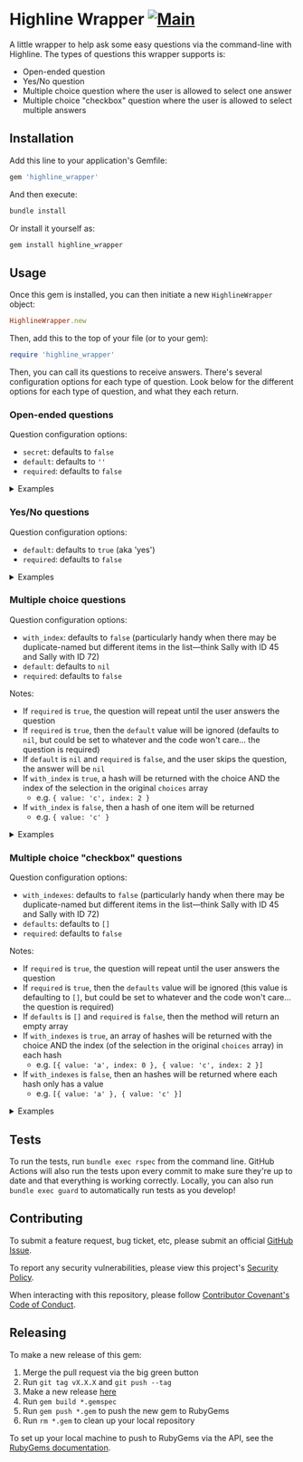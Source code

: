 # Highline Wrapper [![Main](https://github.com/emmahsax/highline_wrapper/actions/workflows/main.yml/badge.svg)](https://github.com/emmahsax/highline_wrapper/actions/workflows/main.yml)

A little wrapper to help ask some easy questions via the command-line with Highline. The types of questions this wrapper supports is:

* Open-ended question
* Yes/No question
* Multiple choice question where the user is allowed to select one answer
* Multiple choice "checkbox" question where the user is allowed to select multiple answers

## Installation

Add this line to your application's Gemfile:

```ruby
gem 'highline_wrapper'
```

And then execute:

```bash
bundle install
```

Or install it yourself as:

```bash
gem install highline_wrapper
```

## Usage

Once this gem is installed, you can then initiate a new `HighlineWrapper` object:

```ruby
HighlineWrapper.new
```

Then, add this to the top of your file (or to your gem):

```ruby
require 'highline_wrapper'
```

Then, you can call its questions to receive answers. There's several configuration options for each type of question. Look below for the different options for each type of question, and what they each return.

### Open-ended questions

Question configuration options:
* `secret`: defaults to `false`
* `default`: defaults to `''`
* `required`: defaults to `false`

<details><summary>Examples</summary>

```ruby
> HighlineWrapper.new.ask('What is your favorite number?')
What is your favorite number?
four

=> "four"

> HighlineWrapper.new.ask('What is your favorite number?', {required: true})
What is your favorite number?

This question is required.

What is your favorite number?

This question is required.

What is your favorite number?
2

=> "2"

> HighlineWrapper.new.ask('What is your favorite color?')
What is your favorite color?

=> ""

> HighlineWrapper.new.ask('What is your favorite color?', {default: 'orange'})
What is your favorite color?

=> "orange"

> HighlineWrapper.new.ask('Please type your private token:', {secret: true})
Please type your private token?
****************

=> "MY-PRIVATE-TOKEN"

> HighlineWrapper.new.ask('What is your private token?', {secret: true, required: true})
What is your private token?

This question is required.

What is your private token?

This question is required.

What is your private token?

This question is required.

What is your private token?
****************

=> "MY-PRIVATE-TOKEN"
```

</details>

### Yes/No questions

Question configuration options:
* `default`: defaults to `true` (aka 'yes')
* `required`: defaults to `false`

<details><summary>Examples</summary>

```ruby
> HighlineWrapper.new.ask_yes_no('Do you like Ruby?')
Do you like Ruby?
no

=> false

> HighlineWrapper.new.ask_yes_no('Do you like Ruby?')
Do you like Ruby?
yes

=> true

> HighlineWrapper.new.ask_yes_no('Do you like Ruby?', {default: false})
Do you like Ruby?

=> false

> HighlineWrapper.new.ask_yes_no('Do you like Ruby?', {required: true})
Do you like Ruby?

This question is required.

Do you like Ruby?
No

=> false

> HighlineWrapper.new.ask_yes_no('Do you like Ruby?')
Do you like Ruby?
uh-huh

This question is required.

Do you like Ruby?
YES

=> true
```

</details>

### Multiple choice questions

Question configuration options:
* `with_index`: defaults to `false` (particularly handy when there may be duplicate-named but different items in the list—think Sally with ID 45 and Sally with ID 72)
* `default`: defaults to `nil`
* `required`: defaults to `false`

Notes:
* If `required` is `true`, the question will repeat until the user answers the question
* If `required` is `true`, then the `default` value will be ignored (defaults to `nil`, but could be set to whatever and the code won't care... the question is required)
* If `default` is `nil` and `required` is `false`, and the user skips the question, the answer will be `nil`
* If `with_index` is `true`, a hash will be returned with the choice AND the index of the selection in the original `choices` array
  * e.g. `{ value: 'c', index: 2 }`
* If `with_index` is `false`, then a hash of one item will be returned
  * e.g. `{ value: 'c' }`

<details><summary>Examples</summary>

```ruby
> HighlineWrapper.new.ask_multiple_choice('What is your favorite number of these?', ['one', 'two', 'three'])
What is your favorite number of these?
1. one
2. two
3. three
2

=> {:value=>"two"}

> HighlineWrapper.new.ask_multiple_choice('What is your favorite number of these?', ['one', 'two', 'three'], {with_index: true})
What is your favorite number of these?
1. one
2. two
3. three
2

=> {:value=>"two", :index=>1}

> HighlineWrapper.new.ask_multiple_choice('What is your favorite number of these?', ['one', 'two', 'three'], {with_index: true, default: 'one'})
What is your favorite number of these?
1. one
2. two
3. three

=> {:value=>"one", :index=>0}

> HighlineWrapper.new.ask_multiple_choice('What is your favorite number of these?', ['one', 'two', 'three'], {default: 'three', required: true})
What is your favorite number of these?
1. one
2. two
3. three

This question is required.

What is your favorite number of these?
1. one
2. two
3. three

This question is required.

What is your favorite number of these?
1. one
2. two
3. three
2

=> {:value=>"two"}

> HighlineWrapper.new.ask_multiple_choice('What is your favorite number of these?', ['one', 'two', 'three'], {default: nil})
What is your favorite number of these?
1. one
2. two
3. three

=> nil

> HighlineWrapper.new.ask_multiple_choice('What is your favorite number of these?', ['one', 'two', 'three'], {default: nil, with_index: true})
What is your favorite number of these?
1. one
2. two
3. three

=> nil
```

</details>

### Multiple choice "checkbox" questions

Question configuration options:
* `with_indexes`: defaults to `false` (particularly handy when there may be duplicate-named but different items in the list—think Sally with ID 45 and Sally with ID 72)
* `defaults`: defaults to `[]`
* `required`: defaults to `false`

Notes:
* If `required` is `true`, the question will repeat until the user answers the question
* If `required` is `true`, then the `defaults` value will be ignored (this value is defaulting to `[]`, but could be set to whatever and the code won't care... the question is required)
* If `defaults` is `[]` and `required` is `false`, then the method will return an empty array
* If `with_indexes` is `true`, an array of hashes will be returned with the choice AND the index (of the selection in the original `choices` array) in each hash
  * e.g. `[{ value: 'a', index: 0 }, { value: 'c', index: 2 }]`
* If `with_indexes` is `false`, then an hashes will be returned where each hash only has a value
  * e.g. `[{ value: 'a' }, { value: 'c' }]`

<details><summary>Examples</summary>

```ruby
> HighlineWrapper.new.ask_checkbox("What are your favorite numbers of these?", ['one', 'two','three'])
What are your favorite numbers of these?
1. one
2. two
3. three
1, 3

=> [{:value=>"one"}, {:value=>"three"}]

> HighlineWrapper.new.ask_checkbox("What are your favorite numbers of these?", ['one', 'two','three'], {with_indexes: true})
What are your favorite numbers of these?
1. one
2. two
3. three
1, 3

=> [{:value=>"one", :index=>0}, {:value=>"three", :index=>2}]

> HighlineWrapper.new.ask_checkbox("What are your favorite numbers of these?", ['one', 'two','three'], {defaults: ['two', 'three']})
What are your favorite numbers of these?
1. one
2. two
3. three

=> [{:value=>"two"}, {:value=>"three"}]

> HighlineWrapper.new.ask_checkbox("What are your favorite numbers of these?", ['one', 'two','three'], {required: true, with_indexes: true})
What are your favorite numbers of these?
1. one
2. two
3. three

This question is required.

What are your favorite numbers of these?
1. one
2. two
3. three
2

=> [{:value=>"two", :index=>1}]

> HighlineWrapper.new.ask_checkbox("What are your favorite numbers of these?", ['one', 'two','three'], {required: true, with_indexes: false})
What are your favorite numbers of these?
1. one
2. two
3. three

This question is required.

What are your favorite numbers of these?
1. one
2. two
3. three
1

=> [{:value=>"one"}]

> HighlineWrapper.new.ask_checkbox("What are your favorite numbers of these?", ['one', 'two','three'], {defaults: []})
What are your favorite numbers of these?
1. one
2. two
3. three

=> []

> HighlineWrapper.new.ask_checkbox("What are your favorite numbers of these?", ['one', 'two','three'], {defaults: [], with_indexes: true})
What are your favorite numbers of these?
1. one
2. two
3. three

=> []
```

</details>

## Tests

To run the tests, run `bundle exec rspec` from the command line. GitHub Actions will also run the tests upon every commit to make sure they're up to date and that everything is working correctly. Locally, you can also run `bundle exec guard` to automatically run tests as you develop!

## Contributing

To submit a feature request, bug ticket, etc, please submit an official [GitHub Issue](https://github.com/emmahsax/highline_wrapper/issues/new).

To report any security vulnerabilities, please view this project's [Security Policy](https://github.com/emmahsax/highline_wrapper/security/policy).

When interacting with this repository, please follow [Contributor Covenant's Code of Conduct](https://contributor-covenant.org).

## Releasing

To make a new release of this gem:

1. Merge the pull request via the big green button
2. Run `git tag vX.X.X` and `git push --tag`
3. Make a new release [here](https://github.com/emmahsax/highline_wrapper/releases/new)
4. Run `gem build *.gemspec`
5. Run `gem push *.gem` to push the new gem to RubyGems
6. Run `rm *.gem` to clean up your local repository

To set up your local machine to push to RubyGems via the API, see the [RubyGems documentation](https://guides.rubygems.org/publishing/#publishing-to-rubygemsorg).
